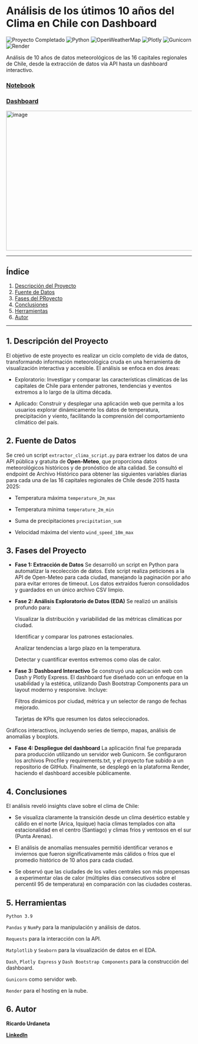 # Análisis de los útimos 10 años del Clima en Chile con Dashboard


<p align="left">
  <img src="https://img.shields.io/badge/Proyecto_Completado-%E2%9C%94-2ECC71?style=flat-square&logo=checkmarx&logoColor=white" alt="Proyecto Completado"/>
  <img src="https://img.shields.io/badge/Python-3.9%2B-3776AB?style=flat-square&logo=python&logoColor=white" alt="Python"/>
  <img src="https://img.shields.io/badge/Open_Meteo-API_Clima-FF6C37?style=flat-square&logo=openweathermap&logoColor=white" alt="OpenWeatherMap"/>
  <img src="https://img.shields.io/badge/Plotly-Visualización_Interactiva-3F4F75?style=flat-square&logo=plotly&logoColor=white" alt="Plotly"/>
    <img src="https://img.shields.io/badge/Gunicorn-Servidor_Web-499848?style=flat-square&logo=gunicorn&logoColor=white" alt="Gunicorn"/>
  <img src="https://img.shields.io/badge/Render-Cloud_Hosting-46E3B7?style=flat-square&logo=render&logoColor=white" alt="Render"/>
</p>

Análisis de 10 años de datos meteorológicos de las 16 capitales regionales de Chile, desde la extracción de datos vía API hasta un dashboard interactivo.

### [Notebook](https://github.com/Ricardouchub/Proyecto-clima-Chile-API-dashboard/blob/main/Notebook.ipynb)

### [Dashboard](https://proyecto-clima-chile-api-dashboard.onrender.com)

<img width="749" height="379" alt="image" src="https://github.com/user-attachments/assets/17512aa5-2169-42b6-bb71-68b84d198148" />


---

## **Índice**
1. [Descripción del Proyecto](#1-descripción-del-proyecto)
2. [Fuente de Datos](#2-fuente-de-datos)
3. [Fases del PRoyecto](#3-fases-del-proyecto)
4. [Conclusiones](#4-conclusiones)
5. [Herramientas](#5-herramientas)
6. [Autor](#6-autor)

---

## **1. Descripción del Proyecto**
El objetivo de este proyecto es realizar un ciclo completo de vida de datos, transformando información meteorológica cruda en una herramienta de visualización interactiva y accesible. El análisis se enfoca en dos áreas:

* Exploratorio: Investigar y comparar las características climáticas de las capitales de Chile para entender patrones, tendencias y eventos extremos a lo largo de la última década.

* Aplicado: Construir y desplegar una aplicación web que permita a los usuarios explorar dinámicamente los datos de temperatura, precipitación y viento, facilitando la comprensión del comportamiento climático del país.

## **2. Fuente de Datos**
Se creó un script `extractor_clima_script.py` para extraer los datos de una API pública y gratuita de **Open-Meteo**, que proporciona datos meteorológicos históricos y de pronóstico de alta calidad. Se consultó el endpoint de Archivo Histórico para obtener las siguientes variables diarias para cada una de las 16 capitales regionales de Chile desde 2015 hasta 2025:

* Temperatura máxima `temperature_2m_max`

* Temperatura mínima `temperature_2m_min`

* Suma de precipitaciones `precipitation_sum`

* Velocidad máxima del viento `wind_speed_10m_max`

## **3. Fases del Proyecto**

* **Fase 1: Extracción de Datos**
Se desarrolló un script en Python para automatizar la recolección de datos. Este script realiza peticiones a la API de Open-Meteo para cada ciudad, manejando la paginación por año para evitar errores de timeout. Los datos extraídos fueron consolidados y guardados en un único archivo CSV limpio.

* **Fase 2: Análisis Exploratorio de Datos (EDA)**
Se realizó un análisis profundo para:

    Visualizar la distribución y variabilidad de las métricas climáticas por ciudad.

    Identificar y comparar los patrones estacionales.

    Analizar tendencias a largo plazo en la temperatura.

    Detectar y cuantificar eventos extremos como olas de calor.

* **Fase 3: Dashboard Interactivo**
Se construyó una aplicación web con Dash y Plotly Express. El dashboard fue diseñado con un enfoque en la usabilidad y la estética, utilizando Dash Bootstrap Components para un layout moderno y responsive. Incluye:

    Filtros dinámicos por ciudad, métrica y un selector de rango de fechas mejorado.

    Tarjetas de KPIs que resumen los datos seleccionados.

Gráficos interactivos, incluyendo series de tiempo, mapas, análisis de anomalías y boxplots.

* **Fase 4: Despliegue del dashboard**
La aplicación final fue preparada para producción utilizando un servidor web Gunicorn. Se configuraron los archivos Procfile y requirements.txt, y el proyecto fue subido a un repositorio de GitHub. Finalmente, se desplegó en la plataforma Render, haciendo el dashboard accesible públicamente.

## **4. Conclusiones**
El análisis reveló insights clave sobre el clima de Chile:

* Se visualiza claramente la transición desde un clima desértico estable y cálido en el norte (Arica, Iquique) hacia climas templados con alta estacionalidad en el centro (Santiago) y climas fríos y ventosos en el sur (Punta Arenas).

* El análisis de anomalías mensuales permitió identificar veranos e inviernos que fueron significativamente más cálidos o fríos que el promedio histórico de 10 años para cada ciudad.

* Se observó que las ciudades de los valles centrales son más propensas a experimentar olas de calor (múltiples días consecutivos sobre el percentil 95 de temperatura) en comparación con las ciudades costeras.

## **5. Herramientas**
`Python 3.9`

`Pandas` y `NumPy` para la manipulación y análisis de datos.

`Requests` para la interacción con la API.

`Matplotlib` y `Seaborn` para la visualización de datos en el EDA.

`Dash`, `Plotly Express` y `Dash Bootstrap Components` para la construcción del dashboard.

`Gunicorn` como servidor web.

`Render` para el hosting en la nube.

## **6. Autor**
**Ricardo Urdaneta**

[**LinkedIn**](https://www.linkedin.com/in/ricardourdanetacastro/)
